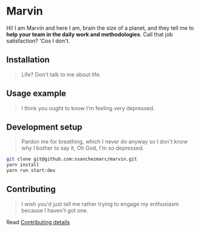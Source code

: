 # Marvin

Hi! I am Marvin and here I am, brain the size of a planet, and they tell me to **help your team in the daily work and methodologies**. Call that job satisfaction? 'Cos I don't.

## Installation

>Life? Don't talk to me about life.

## Usage example

>I think you ought to know I'm feeling very depressed.


## Development setup

>Pardon me for breathing, which I never do anyway so I don't know why I bother to say it, Oh God, I'm so depressed.

```sh
git clone git@github.com:ssanchezmarc/marvin.git
yarn install
yarn run start:dev
```

## Contributing
>I wish you'd just tell me rather trying to engage my enthusiasm because I haven't got one.

Read [Contributing details](.github/CONTRIBUTING.md)

